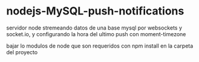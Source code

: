 nodejs-MySQL-push-notifications
====================================


servidor node stremeando datos de una base mysql por websockets y socket.io, y configurando la hora del ultimo push con moment-timezone

bajar lo modulos de node que son requeridos con npm install en la carpeta del proyecto
